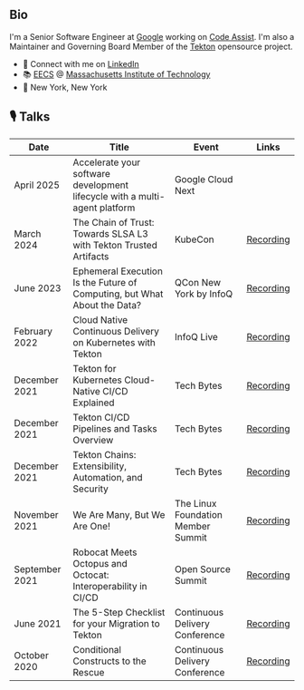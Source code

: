 ## Bio

I'm a Senior Software Engineer at [Google](https://about.google/) working on [Code Assist](https://codeassist.google/products/business). I'm also a Maintainer and Governing Board Member of the [Tekton](https://cloud.google.com/tekton) opensource project.

- 💼 Connect with me on <a href="https://www.linkedin.com/in/jerop/">LinkedIn</a>
- 📚 [EECS](https://www.eecs.mit.edu/) @ [Massachusetts Institute of Technology](https://www.mit.edu/) 
- 📍 New York, New York

## 🎙 Talks

| Date           | Title                                                                    | Event                              | Links                                                                 |
|----------------|--------------------------------------------------------------------------|------------------------------------|-----------------------------------------------------------------------|
| April 2025     | Accelerate your software development lifecycle with a multi-agent platform | Google Cloud Next                |                                                                       |
| March 2024     | The Chain of Trust: Towards SLSA L3 with Tekton Trusted Artifacts        | KubeCon                            | [Recording](https://sched.co/1YeNY)                                   |
| June 2023      | Ephemeral Execution Is the Future of Computing, but What About the Data? | QCon New York by InfoQ             | [Recording](https://www.infoq.com/presentations/tekton-data/)         |
| February 2022  | Cloud Native Continuous Delivery on Kubernetes with Tekton               | InfoQ Live                         | [Recording](https://www.infoq.com/presentations/tekton-cloud-native/) |
| December 2021  | Tekton for Kubernetes Cloud-Native CI/CD Explained                       | Tech Bytes                         | [Recording](https://www.youtube.com/watch?v=6oE7jgRuF2o)              |
| December 2021  | Tekton CI/CD Pipelines and Tasks Overview                                | Tech Bytes                         | [Recording](https://www.youtube.com/watch?v=pW606eBa7og)              |
| December 2021  | Tekton Chains: Extensibility, Automation, and Security                   | Tech Bytes                         | [Recording](https://www.youtube.com/watch?v=p9K3_xtozzA)              |
| November 2021  | We Are Many, But We Are One!                                             | The Linux Foundation Member Summit | [Recording](https://sched.co/nDR6)                                    |
| September 2021 | Robocat Meets Octopus and Octocat: Interoperability in CI/CD             | Open Source Summit                 | [Recording](https://sched.co/lAMr)                                    |
| June 2021      | The 5-Step Checklist for your Migration to Tekton                        | Continuous Delivery Conference     | [Recording](https://www.youtube.com/watch?v=qv9xngO2skU)              |
| October 2020   | Conditional Constructs to the Rescue                                     | Continuous Delivery Conference     | [Recording](https://www.youtube.com/watch?v=UiByIF1Af7c)              |

<!--
**jerop/jerop** is a ✨ _special_ ✨ repository because its `README.md` (this file) appears on your GitHub profile.

Here are some ideas to get you started:

- 🔭 I’m currently working on ...
- 🌱 I’m currently learning ...
- 👯 I’m looking to collaborate on ...
- 🤔 I’m looking for help with ...
- 💬 Ask me about ...
- 📫 How to reach me: ...
- 😄 Pronouns: ...
- ⚡ Fun fact: ...
-->
